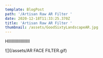 ```yaml
---
template: BlogPost
path: '/Artisan Raw AR Filter '
date: 2020-12-18T11:33:25.370Z
title: 'Artisan Raw AR Filter '
thumbnail: /assets/GoodSixtyLandscapeAR.jpg
---
```

HIIIIIIIIIIIIIIIIIII 



![](/assets/AR FACE FILTER.gif)
